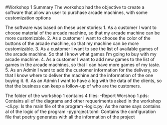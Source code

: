 #Workshop 1 Summary
The workshop had the objective to  create a software that allow an user
to purchase arcade machines, with some customization options

The software was based on these user stories:
	1. As a customer I want to choose material of the arcade machine, 
	so that my arcade machine can be more customizable.
	2. As a customer I want to choose the color of the buttons of the arcade machine, 
	so that my machine can be more customizable.
	3. As a customer I want to see the list of available games of the arcade machine. 
	So that I know what games I’m going to buy with my arcade machine.
	4. As a customer I want to add new games to the list of games in the arcade machines, 
	so that I can have more games of my taste.
	5. As an Admin I want to add the customer information for the delivery, 
	so that I know where to deliver the machine and the information of the one buying it.
	6. As an Admin I want to have a log with the data of the clients, 
	so that the business can keep a follow-up of who are the customers.
	
The folder of the workshop 1 contains 4 files:
	-Report Worshop 1.pds: Contains all of the diagrams and other 
	requeriments asked in the workshop
	-cli.py: Is the main file of the program
	-logic.py: As the name says contains al of the logic of the program
	-pyproject.toml: Contains the configuration file that poetry generates with
	all the information of the project
